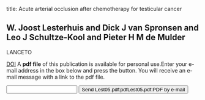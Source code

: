 title: Acute arterial occlusion after chemotherapy for testicular cancer

## W. Joost Lesterhuis and Dick J van Spronsen and Leo J Schultze-Kool and Pieter H M de Mulder
LANCETO

<a href="https://doi.org/10.1016/S1470-2045(05)70428-9">DOI</a>
A <b>pdf file</b> of this publication is available for personal use.Enter your e-mail address in the box below and press the button. You will receive an e-mail message with a link to the pdf file.
<form action="sender.php">  <input type="text" name="email">  <input type="submit" value="Send Lest05.pdf:pdfLest05.pdf:PDF by e-mail"></form>